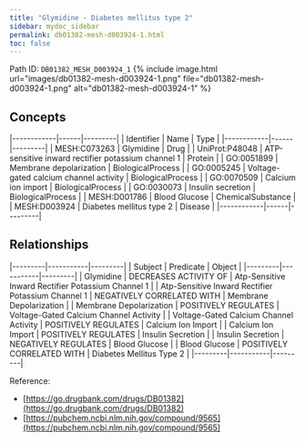 ```yaml
---
title: "Glymidine - Diabetes mellitus type 2"
sidebar: mydoc_sidebar
permalink: db01382-mesh-d003924-1.html
toc: false 
---
```



Path ID: `DB01382_MESH_D003924_1`
{% include image.html url="images/db01382-mesh-d003924-1.png" file="db01382-mesh-d003924-1.png" alt="db01382-mesh-d003924-1" %}

## Concepts

|------------|------|---------|
| Identifier | Name | Type    |
|------------|------|---------|
| MESH:C073263 | Glymidine | Drug |
| UniProt:P48048 | ATP-sensitive inward rectifier potassium channel 1 | Protein |
| GO:0051899 | Membrane depolarization | BiologicalProcess |
| GO:0005245 | Voltage-gated calcium channel activity | BiologicalProcess |
| GO:0070509 | Calcium ion import | BiologicalProcess |
| GO:0030073 | Insulin secretion | BiologicalProcess |
| MESH:D001786 | Blood Glucose | ChemicalSubstance |
| MESH:D003924 | Diabetes mellitus type 2 | Disease |
|------------|------|---------|

## Relationships

|---------|-----------|---------|
| Subject | Predicate | Object  |
|---------|-----------|---------|
| Glymidine | DECREASES ACTIVITY OF | Atp-Sensitive Inward Rectifier Potassium Channel 1 |
| Atp-Sensitive Inward Rectifier Potassium Channel 1 | NEGATIVELY CORRELATED WITH | Membrane Depolarization |
| Membrane Depolarization | POSITIVELY REGULATES | Voltage-Gated Calcium Channel Activity |
| Voltage-Gated Calcium Channel Activity | POSITIVELY REGULATES | Calcium Ion Import |
| Calcium Ion Import | POSITIVELY REGULATES | Insulin Secretion |
| Insulin Secretion | NEGATIVELY REGULATES | Blood Glucose |
| Blood Glucose | POSITIVELY CORRELATED WITH | Diabetes Mellitus Type 2 |
|---------|-----------|---------|

Reference: 
  - [https://go.drugbank.com/drugs/DB01382](https://go.drugbank.com/drugs/DB01382)
  - [https://pubchem.ncbi.nlm.nih.gov/compound/9565](https://pubchem.ncbi.nlm.nih.gov/compound/9565)
